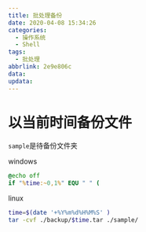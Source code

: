 ```yaml
---
title: 批处理备份
date: 2020-04-08 15:34:26
categories:
  - 操作系统
  - Shell
tags:
  - 批处理
abbrlink: 2e9e806c
data:
updata:
---
```

# 以当前时间备份文件
`sample`是待备份文件夹

windows
```bat
@echo off
if "%time:~0,1%" EQU " " (
```

linux
```bash
time=$(date '+%Y%m%d%H%M%S' )
tar -cvf ./backup/$time.tar ./sample/
```

